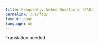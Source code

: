 ```yaml
---
title: Frequently Asked Questions (FAQ)
permalink: /uk/faq/
layout: page
language: uk
---
```


Translation needed.
